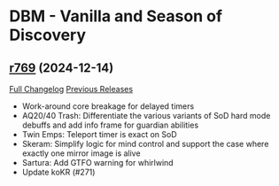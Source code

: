 # DBM - Vanilla and Season of Discovery

## [r769](https://github.com/DeadlyBossMods/DBM-Vanilla/tree/r769) (2024-12-14)
[Full Changelog](https://github.com/DeadlyBossMods/DBM-Vanilla/compare/r768...r769) [Previous Releases](https://github.com/DeadlyBossMods/DBM-Vanilla/releases)

- Work-around core breakage for delayed timers  
- AQ20/40 Trash: Differentiate the various variants of SoD hard mode debuffs and add info frame for guardian abilities  
- Twin Emps: Teleport timer is exact on SoD  
- Skeram: Simplify logic for mind control and support the case where exactly one mirror image is alive  
- Sartura: Add GTFO warning for whirlwind  
- Update koKR (#271)  
